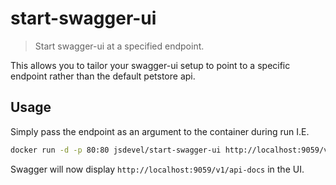 start-swagger-ui
===========================
> Start swagger-ui at a specified endpoint.

This allows you to tailor your swagger-ui setup to point to a specific endpoint
rather than the default petstore api.

## Usage

Simply pass the endpoint as an argument to the container during run I.E.

```sh
docker run -d -p 80:80 jsdevel/start-swagger-ui http://localhost:9059/v1/api-docs
```

Swagger will now display `http://localhost:9059/v1/api-docs` in the UI.
